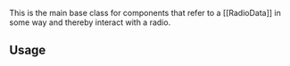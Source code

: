 This is the main base class for components that refer to a [[RadioData]] in some way and thereby interact with a radio.

## Usage
